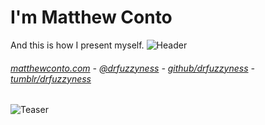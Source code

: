 I'm Matthew Conto
===
And this is how I present myself.
![Header](http://i.imgur.com/bPILlah.png)
###### [matthewconto.com](http://matthewconto.com) - [@drfuzzyness](https://twitter.com/drfuzzyness) - [github/drfuzzyness](https://github.com/drfuzzyness) - [tumblr/drfuzzyness](http://drfuzzyness.tumblr.com/)
![Teaser](http://i.imgur.com/m73OkiB.png)
